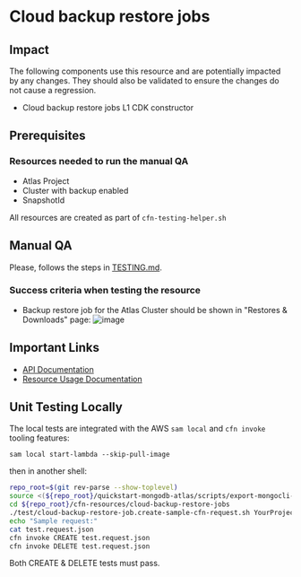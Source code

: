# Cloud backup restore jobs 

## Impact 
The following components use this resource and are potentially impacted by any changes. They should also be validated to ensure the changes do not cause a regression.
 - Cloud backup restore jobs  L1 CDK constructor


## Prerequisites 
### Resources needed to run the manual QA
- Atlas Project
- Cluster with backup enabled
- SnapshotId


All resources are created as part of `cfn-testing-helper.sh`

## Manual QA
Please, follows the steps in [TESTING.md](../../../TESTING.md).


### Success criteria when testing the resource
- Backup restore job for the Atlas Cluster should be shown in "Restores & Downloads" page:
![image](https://user-images.githubusercontent.com/5663078/227225795-0f1b6650-95fe-40ca-942d-99902b747aa2.png)


## Important Links
- [API Documentation](https://www.mongodb.com/docs/api/doc/atlas-admin-api-v2/group/endpoint-cloud-backups)
- [Resource Usage Documentation](https://www.mongodb.com/docs/atlas/backup/cloud-backup/restore-overview/)

## Unit Testing Locally
The local tests are integrated with the AWS `sam local` and `cfn invoke` tooling features:

```
sam local start-lambda --skip-pull-image
```
then in another shell:
```bash
repo_root=$(git rev-parse --show-toplevel)
source <(${repo_root}/quickstart-mongodb-atlas/scripts/export-mongocli-config.py)
cd ${repo_root}/cfn-resources/cloud-backup-restore-jobs
./test/cloud-backup-restore-job.create-sample-cfn-request.sh YourProjectID ClusterName SnapshotId > test.request.json 
echo "Sample request:"
cat test.request.json
cfn invoke CREATE test.request.json 
cfn invoke DELETE test.request.json 
```

Both CREATE & DELETE tests must pass.